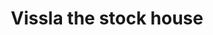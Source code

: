 ---
title: "Vissla the stock house"
url: /soorts-hossegor/vissla-the-stock-house/
shop: vêtements
---